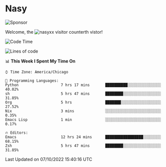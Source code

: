 # Nasy

<!--
<p align="center">
<img height="200" src="https://github-readme-stats.vercel.app/api?username=nasyxx&count_private=true&show_icons=true&theme=dracula&include_all_commits=true"/>
<img height="200" src="https://github-readme-stats.vercel.app/api/top-langs/?username=nasyxx&theme=dracula&hide=html,jupyter+notebook&count_private=true&show_icons=true"/>
</p>

  
----------------
-->

![Sponsor](https://img.shields.io/static/v1.svg?label=Sponsor&message=%E2%9D%A4&logo=GitHub&style=flat&color=pink)
 
Welcome, the ![nasyxx visitor counter](https://count.getloli.com/get/@nasyxx?theme=rule34)th vistor!
 
<!--START_SECTION:waka-->
![Code Time](http://img.shields.io/badge/Code%20Time-2%2C695%20hrs%2039%20mins-blue)

![Lines of code](https://img.shields.io/badge/From%20Hello%20World%20I%27ve%20Written-5%20Million%20lines%20of%20code-blue)

📊 **This Week I Spent My Time On** 

```text
⌚︎ Time Zone: America/Chicago

💬 Programming Languages: 
Python                   7 hrs 17 mins       ██████████░░░░░░░░░░░░░░░   40.02% 
sh                       5 hrs 47 mins       ████████░░░░░░░░░░░░░░░░░   31.85% 
Org                      5 hrs               ███████░░░░░░░░░░░░░░░░░░   27.52% 
Nix                      3 mins              ░░░░░░░░░░░░░░░░░░░░░░░░░   0.35% 
Emacs Lisp               1 min               ░░░░░░░░░░░░░░░░░░░░░░░░░   0.17%

🔥 Editors: 
Emacs                    12 hrs 24 mins      █████████████████░░░░░░░░   68.15% 
Zsh                      5 hrs 47 mins       ████████░░░░░░░░░░░░░░░░░   31.85%

```


 Last Updated on 07/10/2022 15:40:16 UTC
<!--END_SECTION:waka-->

<!-- ![visitors](https://visitor-badge.laobi.icu/badge?page_id=nasyxx.nasyxx) -->
